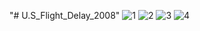 "# U.S_Flight_Delay_2008" 
![1](https://github.com/user-attachments/assets/0305f534-525e-4832-b8cc-c5c8f879b350)
![2](https://github.com/user-attachments/assets/241a401b-9ecd-4986-8d82-c1c2e83d8892)
![3](https://github.com/user-attachments/assets/44baf231-c7d8-460f-bb5b-f1a864330107)
![4](https://github.com/user-attachments/assets/f945df7a-7def-4874-a2c4-8c74ddff4485)
